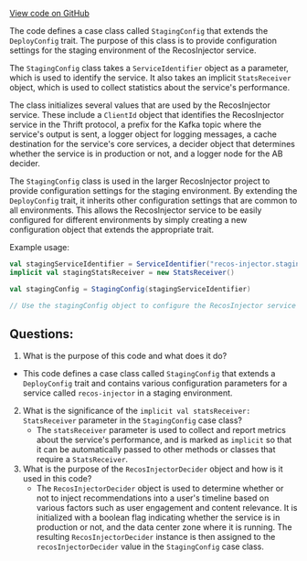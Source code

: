 [View code on GitHub](https://github.com/misbahsy/the-algorithm/recos-injector/server/src/main/scala/com/twitter/recosinjector/config/StagingConfig.scala)

The code defines a case class called `StagingConfig` that extends the `DeployConfig` trait. The purpose of this class is to provide configuration settings for the staging environment of the RecosInjector service. 

The `StagingConfig` class takes a `ServiceIdentifier` object as a parameter, which is used to identify the service. It also takes an implicit `StatsReceiver` object, which is used to collect statistics about the service's performance.

The class initializes several values that are used by the RecosInjector service. These include a `ClientId` object that identifies the RecosInjector service in the Thrift protocol, a prefix for the Kafka topic where the service's output is sent, a logger object for logging messages, a cache destination for the service's core services, a decider object that determines whether the service is in production or not, and a logger node for the AB decider.

The `StagingConfig` class is used in the larger RecosInjector project to provide configuration settings for the staging environment. By extending the `DeployConfig` trait, it inherits other configuration settings that are common to all environments. This allows the RecosInjector service to be easily configured for different environments by simply creating a new configuration object that extends the appropriate trait.

Example usage:

```scala
val stagingServiceIdentifier = ServiceIdentifier("recos-injector.staging")
implicit val stagingStatsReceiver = new StatsReceiver()

val stagingConfig = StagingConfig(stagingServiceIdentifier)

// Use the stagingConfig object to configure the RecosInjector service for the staging environment
```
## Questions: 
 1. What is the purpose of this code and what does it do?
   - This code defines a case class called `StagingConfig` that extends a `DeployConfig` trait and contains various configuration parameters for a service called `recos-injector` in a staging environment.
2. What is the significance of the `implicit val statsReceiver: StatsReceiver` parameter in the `StagingConfig` case class?
   - The `statsReceiver` parameter is used to collect and report metrics about the service's performance, and is marked as `implicit` so that it can be automatically passed to other methods or classes that require a `StatsReceiver`.
3. What is the purpose of the `RecosInjectorDecider` object and how is it used in this code?
   - The `RecosInjectorDecider` object is used to determine whether or not to inject recommendations into a user's timeline based on various factors such as user engagement and content relevance. It is initialized with a boolean flag indicating whether the service is in production or not, and the data center zone where it is running. The resulting `RecosInjectorDecider` instance is then assigned to the `recosInjectorDecider` value in the `StagingConfig` case class.